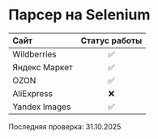 # Парсер на Selenium

| Сайт          | Статус работы |
|:--------------|:-------------:|
| Wildberries   |       ✅       |
| Яндекс Маркет |       ✅       |
| OZON          |       ✅       |
| AliExpress    |       ❌       |
| Yandex Images |       ✅       |

Последняя проверка: 31.10.2025
